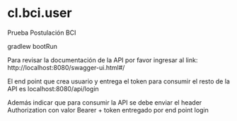 # cl.bci.user
Prueba Postulación BCI

gradlew bootRun

Para revisar la documentación de la API por favor ingresar al link: http://localhost:8080/swagger-ui.html#/

El end point que crea usuario y entrega el token para consumir el resto de la API es localhost:8080/api/login

Además indicar que para consumir la API se debe enviar el header Authorization con valor Bearer + token entregado por end point login
